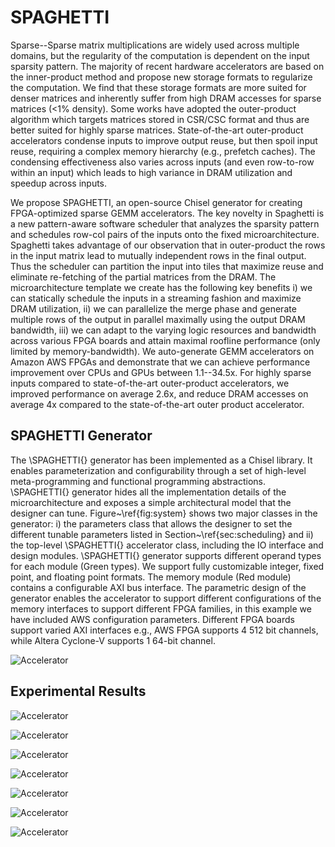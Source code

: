 # SPAGHETTI

Sparse--Sparse matrix multiplications are widely used across multiple domains, but the regularity of the computation is dependent on the input sparsity pattern. The majority of recent hardware accelerators are based on the inner-product method and propose new storage formats to regularize the computation. We find that these storage formats are more suited for denser matrices and inherently suffer from high DRAM accesses for sparse matrices (<1% density). Some works have adopted the outer-product algorithm which targets matrices stored in CSR/CSC format and thus are better suited for highly sparse matrices. State-of-the-art outer-product accelerators condense inputs to improve output reuse, but then spoil input reuse, requiring a complex memory hierarchy (e.g., prefetch caches). The condensing effectiveness also varies across inputs (and even row-to-row within an input) which leads to high variance in DRAM utilization and speedup across inputs.

We propose SPAGHETTI, an open-source Chisel generator for creating FPGA-optimized sparse GEMM accelerators. The key novelty in Spaghetti is a new pattern-aware software scheduler that analyzes the sparsity pattern and schedules row-col pairs of the inputs onto the fixed microarchitecture. Spaghetti takes advantage of our observation that in outer-product the rows in the input matrix lead to mutually independent rows in the final output. Thus the scheduler can partition the input into tiles that maximize reuse and eliminate re-fetching of the partial matrices from the DRAM. The microarchitecture template we create has the following key benefits i) we can statically schedule the inputs in a streaming fashion and maximize DRAM utilization, ii) we can parallelize the merge phase and generate multiple rows of the output in parallel maximally using the output DRAM bandwidth, iii) we can adapt to the varying logic resources and bandwidth across various FPGA boards and attain maximal roofline performance (only limited by memory-bandwidth). We auto-generate GEMM accelerators on Amazon AWS FPGAs and demonstrate that we can achieve performance improvement over CPUs and GPUs between 1.1--34.5x. For highly sparse inputs compared to state-of-the-art outer-product accelerators, we improved performance on average 2.6x, and reduce DRAM accesses on average 4x compared to the state-of-the-art outer product accelerator.  







## SPAGHETTI Generator

The \SPAGHETTI{} generator has been implemented as a Chisel library. It enables parameterization and configurability through a set of high-level meta-programming and functional programming abstractions. \SPAGHETTI{} generator hides all the implementation details of the microarchitecture and exposes a simple architectural model that the designer can tune.  Figure~\ref{fig:system} shows two major classes in the generator: i) the parameters class that allows the designer to set the different tunable parameters listed in Section~\ref{sec:scheduling} and ii) the top-level \SPAGHETTI{} accelerator class, including the IO interface and design modules.
\SPAGHETTI{} generator supports different operand types for each module (Green types). We support fully customizable integer, fixed point, and floating point formats. The memory module (Red module) contains a configurable AXI bus interface. The parametric design of the generator enables the accelerator to support different configurations of the memory interfaces to support different FPGA families, in this example we have included AWS configuration parameters. Different FPGA boards support varied AXI interfaces e.g., AWS FPGA supports 4 512 bit channels, while Altera Cyclone-V supports 1 64-bit channel. 

![Accelerator](https://www.dropbox.com/s/zwbivi3zkvomd83/Generator.png?raw=1)

## Experimental Results

![Accelerator](https://www.dropbox.com/s/vg22bob4h3w3gbd/SpaghettiToSpArch_DRAM.png?raw=1)


![Accelerator](https://www.dropbox.com/s/hz074ot3zg3lpcq/Density.png?raw=1)

![Accelerator](https://www.dropbox.com/s/geehpln5w5s4qte/Serialization.png?raw=1)

![Accelerator](https://www.dropbox.com/s/jasa8ixluawhhyv/SpaghettiToSpArch_DRAM_Ratio.png?raw=1)

![Accelerator](https://www.dropbox.com/s/z67a7w9hwg5qa3l/SpArch_BW.png?raw=1)

![Accelerator](https://www.dropbox.com/s/z67a7w9hwg5qa3l/SpArch_BW.png?raw=1)

![Accelerator](https://www.dropbox.com/s/bctr3iruse5j91q/TileAnalysis.png?raw=1)

